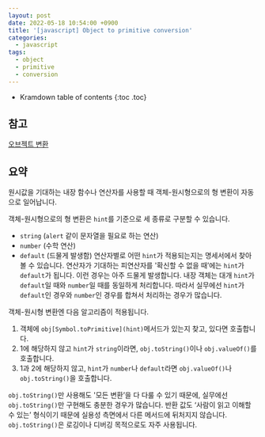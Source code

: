 ```yaml
---
layout: post
date: 2022-05-18 10:54:00 +0900
title: '[javascript] Object to primitive conversion'
categories:
  - javascript
tags:
  - object
  - primitive
  - conversion
---
```


* Kramdown table of contents
{:toc .toc}

## 참고

[오브젝트 변환](https://javascript.info/object-toprimitive)

## 요약
원시값을 기대하는 내장 함수나 연산자를 사용할 때 객체-원시형으로의 형 변환이 자동으로 일어납니다.

객체-원시형으로의 형 변환은 `hint`를 기준으로 세 종류로 구분할 수 있습니다.

- `string` (`alert` 같이 문자열을 필요로 하는 연산)
- `number` (수학 연산)
- `default` (드물게 발생함)
연산자별로 어떤 `hint`가 적용되는지는 명세서에서 찾아볼 수 있습니다. 연산자가 기대하는 피연산자를 '확신할 수 없을 때’에는 `hint`가 `default`가 됩니다. 이런 경우는 아주 드물게 발생합니다. 내장 객체는 대개 `hint`가 `default`일 때와 `number`일 때를 동일하게 처리합니다. 따라서 실무에선 `hint`가 `default`인 경우와 `number`인 경우를 합쳐서 처리하는 경우가 많습니다.

객체-원시형 변환엔 다음 알고리즘이 적용됩니다.

1. 객체에 `obj[Symbol.toPrimitive](hint)`메서드가 있는지 찾고, 있다면 호출합니다.
2. 1에 해당하지 않고 `hint`가 `string`이라면, `obj.toString()`이나 `obj.valueOf()`를 호출합니다.
3. 1과 2에 해당하지 않고, `hint`가 `number`나 `default`라면 `obj.valueOf()`나 `obj.toString()`을 호출합니다.

`obj.toString()`만 사용해도 '모든 변환’을 다 다룰 수 있기 때문에, 실무에선 `obj.toString()`만 구현해도 충분한 경우가 많습니다. 반환 값도 ‘사람이 읽고 이해할 수 있는’ 형식이기 때문에 실용성 측면에서 다른 메서드에 뒤처지지 않습니다. `obj.toString()`은 로깅이나 디버깅 목적으로도 자주 사용됩니다.
